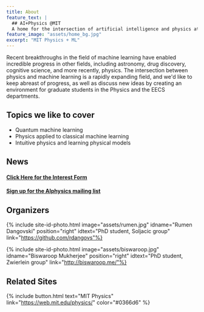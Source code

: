 ```yaml
---
title: About 
feature_text: |
  ## AI+Physics @MIT
  A home for the intersection of artificial intelligence and physics at MIT
feature_image: "assets/home_bg.jpg"
excerpt: "MIT Physics + ML"
---
```



Recent breakthroughs in the field of machine learning have enabled incredible progress in other fields, including astronomy, drug discovery, cognitive science, and more recently, physics. The intersection between physics and machine learning is a rapidly expanding field, and we'd like to keep abreast of progress, as well as discuss new ideas by creating an environment for graduate students in the Physics and the EECS departments.

## Topics we like to cover

- Quantum machine learning 
- Physics applied to classical machine learning
- Intuitive physics and learning physical models
  

## News

#### [Click Here for the Interest Form](https://forms.gle/XtyfMMer7zn119N89)  

#### [Sign up for the AIphysics mailing list](http://mailman.mit.edu/mailman/listinfo/aiphysics)



## Organizers

 

{% include site-id-photo.html image="assets/rumen.jpg" idname="Rumen Dangovski" position="right"  idtext="PhD student, Soljacic group" link="https://github.com/rdangovs"%}  

{% include site-id-photo.html image="assets/biswaroop.jpg" idname="Biswaroop Mukherjee" position="right"  idtext="PhD student, Zwierlein group" link="http://biswaroop.me/"%} 

## Related Sites

{% include button.html text="MIT Physics"  link="https://web.mit.edu/physics/" color="#0366d6" %} 

